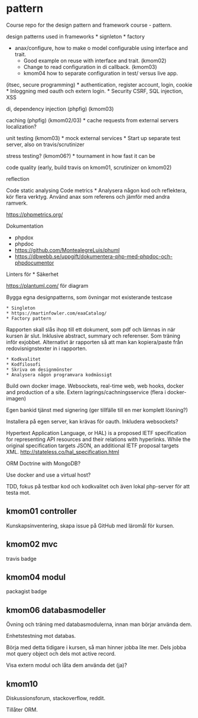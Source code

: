 # pattern
Course repo for the design pattern and framework course - pattern.

design patterns used in frameworks
    * signleton
    * factory

* anax/configure, how to make o model configurable using interface and trait.
    * Good example on reuse with interface and trait. (kmom02)
    * Change to read configuration in di callback. (kmom03)
    * kmom04 how to separate configuration in test/ versus live app.

(itsec, secure programming)
    * authentication, register account, login, cookie
    * Inloggning med oauth och extern login.
    * Security CSRF, SQL injection, XSS

di, dependency injection (phpfig) (kmom03)

caching (phpfig) (kmom02/03)
    * cache requests from external servers
localization?

unit testing (kmom03)
    * mock external services
    * Start up separate test server, also on travis/scrutinizer

stress testing? (kmom06?)
    * tournament in how fast it can be

code quality (early, build travis on kmom01, scrutinizer on kmom02)

reflection

Code static analysing
Code metrics
    * Analysera någon kod och reflektera, kör flera verktyg. Använd anax som referens och jämför med andra ramverk.

https://phpmetrics.org/

Dokumentation

* phpdox
* phpdoc
* https://github.com/MontealegreLuis/phuml
* https://dbwebb.se/uppgift/dokumentera-php-med-phpdoc-och-phpdocumentor

<!--
https://www.slideshare.net/liopic/code-metrics-in-php
-->

Linters för
    * Säkerhet

https://plantuml.com/ för diagram

Bygga egna designpatterns, som övningar mot existerande testcase

    * Singleton
    * https://martinfowler.com/eaaCatalog/
    * Factory pattern

Rapporten skall slås ihop till ett dokument, som pdf och lämnas in när kursen är slut. Inklusive abstract, summary och referenser. Som träning inför exjobbet. Alternativt är rapporten så att man kan kopiera/paste från redovisnignstexter in i rapporten.

    * Kodkvalitet
    * Kodfilosofi
    * Skriva om designmönster
    * Analysera någon programvara kodmässigt

Build own docker image.
Websockets, real-time web, web hooks, docker and production of a site.
Extern lagrings/cachningsservice (flera i docker-imagen)

Egen bankid tjänst med signering (ger tillfälle till en mer komplett lösning?)

Installera på egen server, kan krävas för oauth.
Inkludera websockets?


Hypertext Application Language, or HAL) is a proposed IETF specification for representing API resources and their relations with hyperlinks. While the original specification targets JSON, an additional IETF proposal targets XML.
http://stateless.co/hal_specification.html

ORM Doctrine with MongoDB?

Use docker and use a virtual host?

TDD, fokus på testbar kod och kodkvalitet och även lokal php-server för att testa mot.

## kmom01 controller

Kunskapsinventering, skapa issue på GitHub med läromål för kursen.

## kmom02 mvc

travis badge

## kmom04 modul

packagist badge

## kmom06 databasmodeller

Övning och träning med databasmodulerna, innan man börjar använda dem.

Enhetstestning mot databas.

Börja med detta tidigare i kursen, så man hinner jobba lite mer. Dels jobba mot query object och dels mot active record.

Visa extern modul och låta dem använda det (ja)?

## kmom10

Diskussionsforum, stackoverflow, reddit.

Tillåter ORM.
